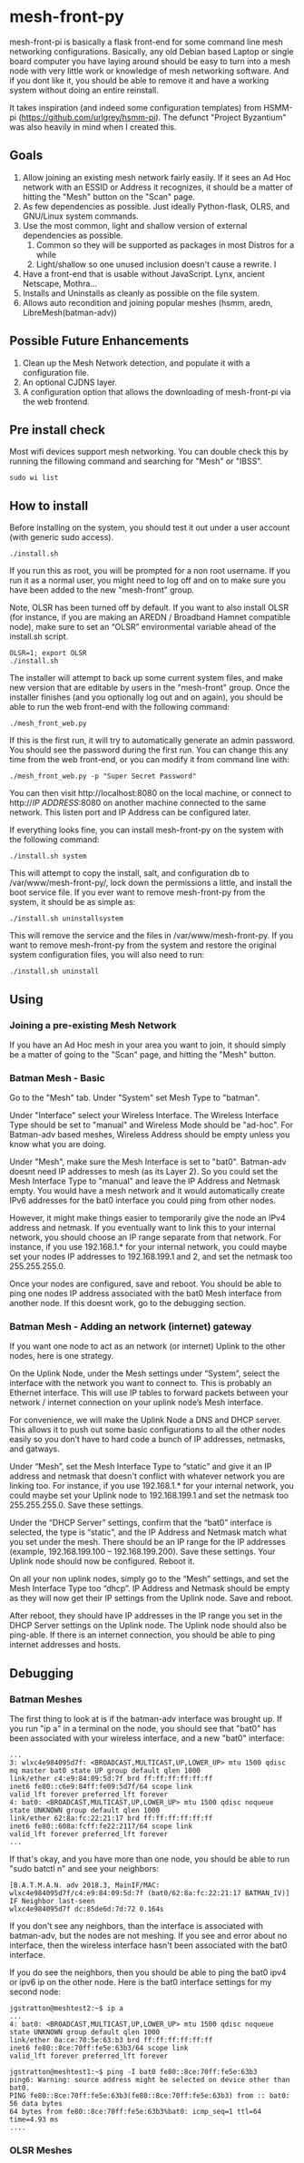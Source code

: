 # mesh-front-py
mesh-front-pi is basically a flask front-end for some command line mesh networking configurations. Basically, any old Debian based Laptop or single board computer you have laying around should be easy to turn into a mesh node with very little work or knowledge of mesh networking software. And if you dont like it, you should be able to remove it and have a working system without doing an entire reinstall. 

It takes inspiration (and indeed some configuration templates) from HSMM-pi (https://github.com/urlgrey/hsmm-pi). The defunct "Project Byzantium" was also heavily in mind when I created this. 

## Goals
1. Allow joining an existing mesh network fairly easily. If it sees an Ad Hoc network with an ESSID or Address it recognizes, it should be a matter of hitting the "Mesh" button on the "Scan" page. 
1. As few dependencies as possible. Just ideally Python-flask, OLRS, and GNU/Linux system commands.
1. Use the most common, light and shallow version of external dependencies as possible. 
	1. Common so they will be supported as packages in most Distros for a while
	1. Light/shallow so one unused inclusion doesn't cause a rewrite. I
1. Have a front-end that is usable without JavaScript. Lynx, ancient Netscape, Mothra... 
1. Installs and Uninstalls as cleanly as possible on the file system. 
1. Allows auto recondition and joining popular meshes (hsmm, aredn, LibreMesh(batman-adv))

## Possible Future Enhancements
1. Clean up the Mesh Network detection, and populate it with a configuration file.
1. An optional CJDNS layer.
1. A configuration option that allows the downloading of mesh-front-pi via the web frontend. 

## Pre install check
Most wifi devices support mesh networking. You can double check this by running the fillowing command and searching for "Mesh" or "IBSS".

    sudo wi list

## How to install
Before installing on the system, you should test it out under a user account (with generic sudo access). 

    ./install.sh

If you run this as root, you will be prompted for a non root username. If you run it as a normal user, you might need to log off and on to make sure you have been added to the new "mesh-front" group.

Note, OLSR has been turned off by default. If you want to also install OLSR (for instance, if you are making an AREDN / Broadband Hamnet compatible node), make sure to set an “OLSR” environmental variable ahead of the install.sh script.

    OLSR=1; export OLSR
    ./install.sh

The installer will attempt to back up some current system files, and make new version that are editable by users in the "mesh-front" group. Once the installer finishes (and you optionally log out and on again), you should be able to run the web front-end with the following command:

    ./mesh_front_web.py

If this is the first run, it will try to automatically generate an admin password. You should see the password during the first run. You can change this any time from the web front-end, or you can modify it from command line with:

    ./mesh_front_web.py -p "Super Secret Password"

You can then visit http://localhost:8080 on the local machine, or connect to http://*IP ADDRESS*:8080 on another machine connected to the same network. This listen port and IP Address can be configured later.

If everything looks fine, you can install mesh-front-py on the system with the following command:

    ./install.sh system

This will attempt to copy the install, salt, and configuration db to /var/www/mesh-front-py/, lock down the permissions a little, and install the boot service file. If you ever want to remove mesh-front-py from the system, it should be as simple as:

    ./install.sh uninstallsystem

This will remove the service and the files in /var/www/mesh-front-py. If you want to remove mesh-front-py from the system and restore the original system configuration files, you will also need to run:

    ./install.sh uninstall

## Using

### Joining a pre-existing Mesh Network
If you have an Ad Hoc mesh in your area you want to join, it should simply be a matter of going to the "Scan" page, and hitting the "Mesh" button. 

### Batman Mesh - Basic
Go to the "Mesh" tab. Under "System" set Mesh Type to "batman".

Under "Interface" select your Wireless Interface. The Wireless Interface Type should be set to "manual" and Wireless Mode should be "ad-hoc". For Batman-adv based meshes, Wireless Address should be empty unless you know what you are doing. 

Under "Mesh", make sure the Mesh Interface is set to "bat0". Batman-adv doesnt need IP addresses to mesh (as its Layer 2). So you could set the Mesh Interface Type to "manual" and leave the IP Address and Netmask empty. You would have a mesh network and it would automatically create IPv6 addresses for the bat0 interface you could ping from other nodes.

However, it might make things easier to temporarily give the node an IPv4 address and netmask. If you eventually want to link this to your internal network, you should choose an IP range separate from that network. For instance, if you use 192.168.1.* for your internal network, you could maybe set your nodes IP addresses to 192.168.199.1 and 2, and set the netmask too 255.255.255.0.

Once your nodes are configured, save and reboot. You should be able to ping one nodes IP address associated with the bat0 Mesh interface from another node. If this doesnt work, go to the debugging section.

### Batman Mesh - Adding an network (internet) gateway
If you want one node to act as an network (or internet) Uplink to the other nodes, here is one strategy.

On the Uplink Node, under the Mesh settings under “System”, select the interface with the network you want to connect to. This is probably an Ethernet interface. This will use IP tables to forward packets between your network / internet connection on your uplink node’s Mesh interface.

For convenience, we will make the Uplink Node a DNS and DHCP server. This allows it to push out some basic configurations to all the other nodes easily so you don’t have to hard code a bunch of IP addresses, netmasks, and gatways. 

Under “Mesh”, set the Mesh Interface Type to “static” and give it an IP address and netmask that doesn't conflict with whatever network you are linking too. For instance, if you use 192.168.1.* for your internal network, you could maybe set your Uplink node to 192.168.199.1 and set the netmask too 255.255.255.0. Save these settings.

Under the “DHCP Server” settings, confirm that the “bat0” interface is selected, the type is “static”, and the IP Address and Netmask match what you set under the mesh. There should be an IP range for the IP addresses (example, 192.168.199.100 – 192.168.199.200). Save these settings. Your Uplink node should now be configured. Reboot it.

On all your non uplink nodes, simply go to the “Mesh” settings, and set the Mesh Interface Type too “dhcp”. IP Address and Netmask should be empty as they will now get their IP settings from the Uplink node. Save and reboot. 

After reboot, they should have IP addresses in the IP range you set in the DHCP Server settings on the Uplink node. The Uplink node should also be ping-able. If there is an internet connection, you should be able to ping internet addresses and hosts.

## Debugging

### Batman Meshes

The first thing to look at is if the batman-adv interface was brought up. If you run "ip a" in a terminal on the node, you should see that "bat0" has been associated with your wireless interface, and a new "bat0" interface:

    ...
    3: wlxc4e984095d7f: <BROADCAST,MULTICAST,UP,LOWER_UP> mtu 1500 qdisc mq master bat0 state UP group default qlen 1000
    link/ether c4:e9:84:09:5d:7f brd ff:ff:ff:ff:ff:ff
    inet6 fe80::c6e9:84ff:fe09:5d7f/64 scope link
    valid_lft forever preferred_lft forever
    4: bat0: <BROADCAST,MULTICAST,UP,LOWER_UP> mtu 1500 qdisc noqueue state UNKNOWN group default qlen 1000
    link/ether 62:8a:fc:22:21:17 brd ff:ff:ff:ff:ff:ff
    inet6 fe80::608a:fcff:fe22:2117/64 scope link
    valid_lft forever preferred_lft forever
    ...

If that's okay, and you have more than one node, you should be able to run "sudo batctl n" and see your neighbors:

    [B.A.T.M.A.N. adv 2018.3, MainIF/MAC: wlxc4e984095d7f/c4:e9:84:09:5d:7f (bat0/62:8a:fc:22:21:17 BATMAN_IV)]
    IF Neighbor last-seen
    wlxc4e984095d7f dc:85de6d:7d:72 0.164s

If you don't see any neighbors, than the interface is associated with batman-adv, but the nodes are not meshing. If you see and error about no interface, then the wireless interface hasn't been associated with the bat0 interface.

If you do see the neighbors, then you should be able to ping the bat0 ipv4 or ipv6 ip on the other node. Here is the bat0 interface settings for my second node:

    jgstratton@meshtest2:~$ ip a
    ...
    4: bat0: <BROADCAST,MULTICAST,UP,LOWER_UP> mtu 1500 qdisc noqueue state UNKNOWN group default qlen 1000
    link/ether 0a:ce:70:5e:63:b3 brd ff:ff:ff:ff:ff:ff
    inet6 fe80::8ce:70ff:fe5e:63b3/64 scope link
    valid_lft forever preferred_lft forever

    jgstratton@meshtest1:~$ ping -I bat0 fe80::8ce:70ff:fe5e:63b3
    ping6: Warning: source address might be selected on device other than bat0.
    PING fe80::8ce:70ff:fe5e:63b3(fe80::8ce:70ff:fe5e:63b3) from :: bat0: 56 data bytes
    64 bytes from fe80::8ce:70ff:fe5e:63b3%bat0: icmp_seq=1 ttl=64 time=4.93 ms
    ....

### OLSR Meshes
